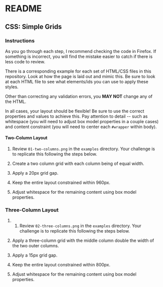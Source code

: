 # README

## CSS: Simple Grids

### Instructions

As you go through each step, I recommend checking the code in Firefox. If something is incorrect, you will find the mistake easier to catch if there is less code to review.

There is a corresponding example for each set of HTML/CSS files in this repository. Look at how the page is laid out and mimic this. Be sure to look at each HTML file to see what elements/ids you can use to apply these styles.

Other than correcting any validation errors, you **MAY NOT** change any of the HTML.

In all cases, your layout should be flexible! Be sure to use the correct properties and values to achieve this. Pay attention to detail -- such as whitespace (you will need to adjust box model properties in a couple cases) and content constraint (you will need to center each `#wrapper` within body).

#### Two-Column Layout

1. Review `01-two-columns.png` in the `examples` directory. Your challenge is to replicate this following the steps below.

2. Create a two column grid with each column being of equal width.

3. Apply a 20px grid gap.

4. Keep the entire layout constrained within 960px.

5. Adjust whitespace for the remaining content using box model properties.


### Three-Column Layout

1. 1. Review `02-three-columns.png` in the `examples` directory. Your challenge is to replicate this following the steps below.

2. Apply a three-column grid with the middle column double the width of the two outer columns.

3. Apply a 15px grid gap.

4. Keep the entire layout constrained within 800px.

5. Adjust whitespace for the remaining content using box model properties.
